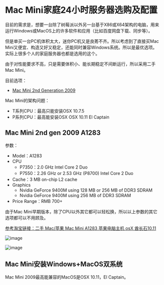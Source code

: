 # Mac Mini家庭24小时服务器选购及配置

目前的需求是，想要一台除了树莓派以外另一台基于X86或X64架构的电脑，用来运行Windows或MacOS上的许多软件和应用（比如百度网盘下载、同步等）。

但是单买一台PC机体积太大，迷你PC机又是良莠不齐。所以考虑到了直接买Mac Mini又便宜、构造又好又稳定，还能同时兼容Windows系统。所以是最优选项。实际上很多个人的家庭服务器也都是选用的这个。

由于对性能要求不高，只是需要体积小、能长期稳定不间断运行，所以采用二手Mac Mini。

目前选项：
- [Mac Mini 2nd Generation 2009](https://www.wikiwand.com/en/Mac_Mini#/2nd_generation_(Intel-based))

Mac Mini的架构问题：
- T系列CPU：最高只能安装OSX 10.7.5
- P系列CPU：最高能安装OSX OSX 10.11 El Captain

## Mac Mini  2nd gen 2009 A1283

参数：
- Model：A1283
- CPU
    - P7350：2.0 GHz Intel Core 2 Duo
    - P7550：2.26 GHz or 2.53 GHz (P8700) Intel Core 2 Duo
- Cache：3 MB on-chip L2 cache
- Graphics
    - Nvidia GeForce 9400M using 128 MB or 256 MB of DDR3 SDRAM
    - Nvidia GeForce 9400M using 256 MB of DDR3 SDRAM
- Price Range：RMB 700+

由于Mac Mini早期版本，除了CPU以外其它都可以轻松换，所以以上参数的其它选项都可以不用顾及。

[参考淘宝链接：二手 Mac/苹果 Mac Mini A1283 苹果电脑主机 osX 酋长石10.11](https://item.taobao.com/item.htm?spm=a230r.1.14.1.5a781020dWgi1H&id=540267554815&ns=1&abbucket=8#detail)


![image](https://user-images.githubusercontent.com/14041622/48901302-eab0f600-ee8f-11e8-83de-902350e0b98e.png)

![image](https://user-images.githubusercontent.com/14041622/48901283-db31ad00-ee8f-11e8-93be-5820f6413832.png)


## Mac Mini安装Windows+MacOS双系统

Mac Mini 2009最高能兼容的MacOS是OSX 10.11，El Captain。